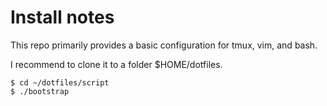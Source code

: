 # Install notes

This repo primarily provides a basic configuration for tmux, vim, and bash. 

I recommend to clone it to a folder $HOME/dotfiles.

```
$ cd ~/dotfiles/script
$ ./bootstrap
```
